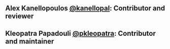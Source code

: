 ## Alex Kanellopoulos [@kanellopal](https://github.com/kanellopal): Contributor and reviewer
## Kleopatra Papadouli [@pkleopatra](https://github.com/pkleopatra): Contributor and maintainer
